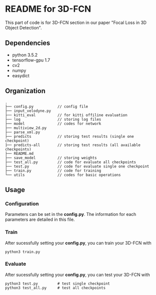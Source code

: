 # README for 3D-FCN
This part of code is for 3D-FCN section in our paper "Focal Loss in 3D Object Detection".
## Dependencies
- python 3.5.2
- tensorflow-gpu 1.7
- cv2
- numpy
- easydict
## Organization
```
.
├── config.py           // config file
├── input_velodyne.py
├── kitti_eval          // for kitti offiline evaluation
├── log                 // storing log files
├── model               // codes for network 
├── multiview_2d.py
├── parse_xml.py
├── predicts            // storing test results (single one checkpoint)
├── predicts-all        // storing test results (all available checkpoints)
├── README.md
├── save_model          // storing weights
├── test_all.py         // code for evaluate all checkpoints
├── test.py             // code for evaluate single one checkpoint
├── train.py            // code for training
└── utils               // codes for basic operations
```
## Usage
### Configuration
Parameters can be set in the **config.py**.
The information for each parameters are detailed in this file.
### Train
After sucessfully setting your **config.py**, you can train your 3D-FCN with
```
python3 train.py
```
### Evaluate
After sucessfully setting your **config.py**, you can test your 3D-FCN with
```
python3 test.py         # test single checkpoint
python3 test_all.py     # test all checkpoints
```